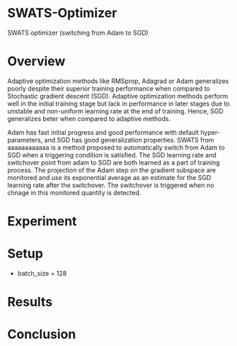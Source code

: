 # SWATS-Optimizer
SWATS optimizer (switching from Adam to SGD)

# Overview
Adaptive optimization methods like RMSprop, Adagrad or Adam generalizes poorly despite their superior training performance when compared to Stochastic gradient descent (SGD). Adaptive optimization methods perform well in the initial training stage but lack in performance in later stages due to unstable and non-uniform learning rate at the end of training. Hence, SGD generalizes beter when compared to adaptive methods.

Adam has fast initial progress and good performance with default hyper-parameters, and SGD has good generalization properties. SWATS from aaaaaaaaaaaa is a method proposed to automatically switch from Adam to SGD when a triggering condition is satisfied. The SGD learning rate and switchover point from adam to SGD are both learned as a part of training process. The projection of the Adam step on the gradient subspace are monitored and use its exponential average as an estimate for the SGD learning rate after the switchover. The switchover is triggered when no chnage in this monitored quantity is detected.

# Experiment

# Setup
* batch_size = 128

# Results

# Conclusion 




